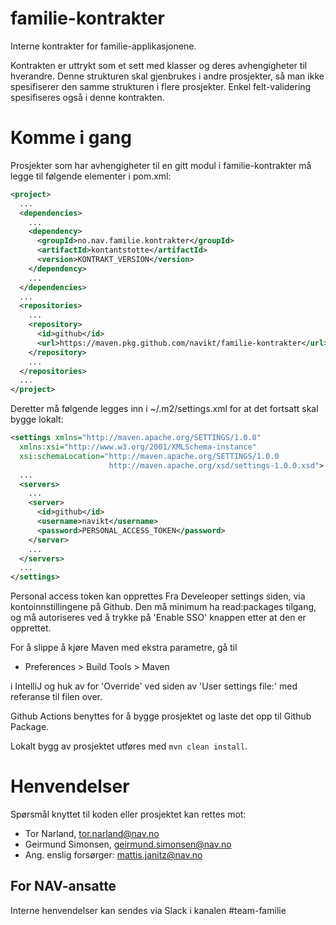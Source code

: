 familie-kontrakter
================

Interne kontrakter for familie-applikasjonene.

Kontrakten er uttrykt som et sett med klasser og deres avhengigheter til hverandre. Denne strukturen skal gjenbrukes i andre prosjekter, så man ikke spesifiserer den samme strukturen i flere prosjekter. Enkel felt-validering spesifiseres også i denne kontrakten.

# Komme i gang

Prosjekter som har avhengigheter til en gitt modul i familie-kontrakter må legge til følgende elementer i pom.xml:

```xml
<project>
  ...
  <dependencies>
    ...
    <dependency>
      <groupId>no.nav.familie.kontrakter</groupId>
      <artifactId>kontantstotte</artifactId>
      <version>KONTRAKT_VERSION</version>
    </dependency>
    ...
  </dependencies>
  ...
  <repositories>
    ...
    <repository>
      <id>github</id>
      <url>https://maven.pkg.github.com/navikt/familie-kontrakter</url>
    </repository>
    ...
  </repositories>
  ...
</project>
```

Deretter må følgende legges inn i ~/.m2/settings.xml for at det fortsatt skal bygge lokalt:

```xml
<settings xmlns="http://maven.apache.org/SETTINGS/1.0.0"
  xmlns:xsi="http://www.w3.org/2001/XMLSchema-instance"
  xsi:schemaLocation="http://maven.apache.org/SETTINGS/1.0.0
                      http://maven.apache.org/xsd/settings-1.0.0.xsd">  
  ...
  <servers>
    ...
    <server>
      <id>github</id>
      <username>navikt</username>
      <password>PERSONAL_ACCESS_TOKEN</password>
    </server>
    ...
  </servers>
  ...
</settings>
```
Personal access token kan opprettes Fra Develeoper settings siden, via kontoinnstillingene på Github.
Den må minimum ha read:packages tilgang, og må autoriseres ved å trykke på 'Enable SSO' knappen etter at den er opprettet. 

For å slippe å kjøre Maven med ekstra parametre, gå til
- Preferences > Build Tools > Maven

i IntelliJ og huk av for 'Override' ved siden av 'User settings file:' med referanse til filen over.
 
Github Actions benyttes for å bygge prosjektet og laste det opp til Github Package.

Lokalt bygg av prosjektet utføres med `mvn clean install`.

# Henvendelser

Spørsmål knyttet til koden eller prosjektet kan rettes mot:

* Tor Narland, tor.narland@nav.no
* Geirmund Simonsen, geirmund.simonsen@nav.no
* Ang. enslig forsørger: mattis.janitz@nav.no

## For NAV-ansatte

Interne henvendelser kan sendes via Slack i kanalen #team-familie

